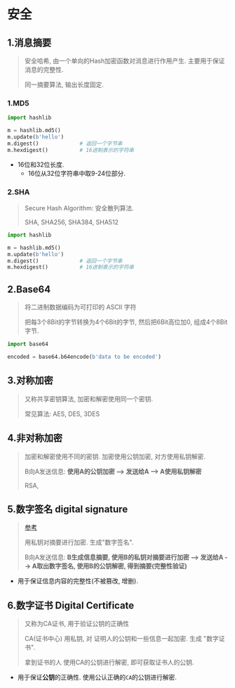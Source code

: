 # 安全

## 1.消息摘要

> 安全哈希, 由一个单向的Hash加密函数对消息进行作用产生. 主要用于保证消息的完整性.
>
> 同一摘要算法, 输出长度固定.

### 1.MD5

```python
import hashlib

m = hashlib.md5()
m.update(b'hello')
m.digest()             # 返回一个字节串
m.hexdigest()          # 16进制表示的字符串
```

- 16位和32位长度.
    - 16位从32位字符串中取9-24位部分.

### 2.SHA

> Secure Hash Algorithm: 安全散列算法.
>
> SHA, SHA256, SHA384, SHA512

```python
import hashlib

m = hashlib.md5()
m.update(b'hello')
m.digest()             # 返回一个字节串
m.hexdigest()          # 16进制表示的字符串
```

## 2.Base64

> 将二进制数据编码为可打印的 ASCII 字符
>
> 把每3个8Bit的字节转换为4个6Bit的字节, 然后把6Bit高位加0, 组成4个8Bit字节.

```python
import base64

encoded = base64.b64encode(b'data to be encoded')
```

## 3.对称加密

> 又称共享密钥算法, 加密和解密使用同一个密钥.
>
> 常见算法: AES, DES, 3DES

## 4.非对称加密

> 加密和解密使用不同的密钥. 加密使用公钥加密, 对方使用私钥解密.
>
> B向A发送信息:  **使用A的公钥加密 -->  发送给A --> A使用私钥解密**
>
> RSA, 

## 5.数字签名 digital signature

> [参考](http://www.ruanyifeng.com/blog/2011/08/what_is_a_digital_signature.html)
>
> 用私钥对摘要进行加密. 生成"数字签名".
>
> B向A发送信息:  **B生成信息摘要, 使用B的私钥对摘要进行加密 --> 发送给A --> A取出数字签名, 使用B的公钥解密, 得到摘要(完整性验证)**

- 用于保证信息内容的完整性(不被篡改, 增删).

## 6.数字证书 Digital Certificate

> 又称为CA证书, 用于验证公钥的正确性
>
> CA(证书中心) 用私钥, 对 证明人的公钥和一些信息一起加密.  生成 "数字证书".
>
> 拿到证书的人 使用CA的公钥进行解密, 即可获取证书人的公钥.

- 用于保证**公钥**的正确性. 使用公认正确的`CA`的公钥进行解密.